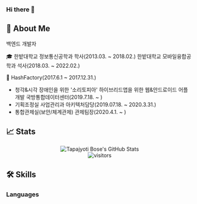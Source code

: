 ### Hi there 👋

<!--
**ByeongSoon/Byeongsoon** is a ✨ _special_ ✨ repository because its `README.md` (this file) appears on your GitHub profile.

Here are some ideas to get you started:

- 🔭 I’m currently working on ...
- 🌱 I’m currently learning ...
- 👯 I’m looking to collaborate on ...
- 🤔 I’m looking for help with ...
- 💬 Ask me about ...
- 📫 How to reach me: ...
- 😄 Pronouns: ...
- ⚡ Fun fact: ...
-->

## 🚀 About Me

백엔드 개발자

🎓 
한밭대학교 정보통신공학과 학사(2013.03. ~ 2018.02.)
한밭대학교 모바일융합공학과 석사(2018.03. ~ 2022.02.)

👨
HashFactory(2017.6.1 ~ 2017.12.31.)
 - 청각&시각 장애인을 위한 '소리토피아' 하이브리드앱을 위한 웹&안드로이드 어플 개발
국방통합데이터센터(2019.7.18. ~ )
 - 기획조정실 사업관리과 아키텍처담당(2019.07.18. ~ 2020.3.31.)
 - 통합관제실(보안/체계관제) 관제팀장(2020.4.1. ~ )


## 📈 Stats

<div align="center">
<img src="https://github-readme-stats.vercel.app/api?username=Byeongsoon&show_icons=true&hide_border=true" alt="Tapajyoti Bose's GitHub Stats">
</div>

<div align="center">
<img src="https://visitor-badge.laobi.icu/badge?page_id=ruppysuppy.ruppysuppy" alt="visitors">
</div>


## 🛠️ Skills


### Languages

